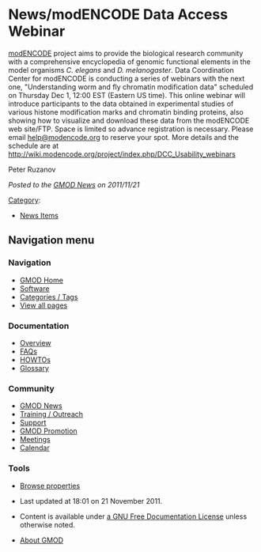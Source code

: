 



<span id="top"></span>




# <span dir="auto">News/modENCODE Data Access Webinar</span>









<a href="http://modencode.org" class="external text"
rel="nofollow">modENCODE</a> project aims to provide the biological
research community with a comprehensive encyclopedia of genomic
functional elements in the model organisms *C. elegans* and *D.
melanogaster*. Data Coordination Center for modENCODE is conducting a
series of webinars with the next one, "Understanding worm and fly
chromatin modification data" scheduled on Thursday Dec 1, 12:00 EST
(Eastern US time). This online webinar will introduce participants to
the data obtained in experimental studies of various histone
modification marks and chromatin binding proteins, also showing how to
visualize and download these data from the modENCODE web site/FTP. Space
is limited so advance registration is necessary. Please email
<a href="mailto:help@modencode.org" class="external text"
rel="nofollow">help@modencode.org</a> to reserve your spot. More details
and the schedule are at <a
href="http://wiki.modencode.org/project/index.php/DCC_Usability_webinars"
class="external free"
rel="nofollow">http://wiki.modencode.org/project/index.php/DCC_Usability_webinars</a>

Peter Ruzanov

  



*Posted to the [GMOD News](../GMOD_News "GMOD News") on 2011/11/21*






[Category](../Special%3ACategories "Special%3ACategories"):

- [News Items](../Category%3ANews_Items "Category%3ANews Items")






## Navigation menu







<a href="../Main_Page"
style="background-image: url(../../images/GMOD-cogs.png);"
title="Visit the main page"></a>


### Navigation



- <span id="n-GMOD-Home">[GMOD Home](../Main_Page)</span>
- <span id="n-Software">[Software](../GMOD_Components)</span>
- <span id="n-Categories-.2F-Tags">[Categories /
  Tags](../Categories)</span>
- <span id="n-View-all-pages">[View all
  pages](../Special:AllPages)</span>




### Documentation



- <span id="n-Overview">[Overview](../Overview)</span>
- <span id="n-FAQs">[FAQs](../Category%3AFAQ)</span>
- <span id="n-HOWTOs">[HOWTOs](../Category%3AHOWTO)</span>
- <span id="n-Glossary">[Glossary](../Glossary)</span>




### Community



- <span id="n-GMOD-News">[GMOD News](../GMOD_News)</span>
- <span id="n-Training-.2F-Outreach">[Training /
  Outreach](../Training_and_Outreach)</span>
- <span id="n-Support">[Support](../Support)</span>
- <span id="n-GMOD-Promotion">[GMOD Promotion](../GMOD_Promotion)</span>
- <span id="n-Meetings">[Meetings](../Meetings)</span>
- <span id="n-Calendar">[Calendar](../Calendar)</span>




### Tools

- <span id="t-smwbrowselink"><a href="../Special%3ABrowse/News-2FmodENCODE_Data_Access_Webinar"
  rel="smw-browse">Browse properties</a></span>



- <span id="footer-info-lastmod">Last updated at 18:01 on 21 November
  2011.</span>
<!-- - <span id="footer-info-viewcount">5,980 page views.</span> -->
- <span id="footer-info-copyright">Content is available under
  <a href="http://www.gnu.org/licenses/fdl-1.3.html" class="external"
  rel="nofollow">a GNU Free Documentation License</a> unless otherwise
  noted.</span>

<!-- -->

- <span id="footer-places-about">[About
  GMOD](../GMOD%3AAbout "GMOD%3AAbout")</span>

<!-- -->




